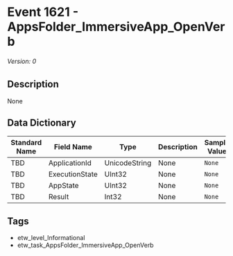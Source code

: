 # Event 1621 - AppsFolder_ImmersiveApp_OpenVerb
###### Version: 0

## Description
None

## Data Dictionary
|Standard Name|Field Name|Type|Description|Sample Value|
|---|---|---|---|---|
|TBD|ApplicationId|UnicodeString|None|`None`|
|TBD|ExecutionState|UInt32|None|`None`|
|TBD|AppState|UInt32|None|`None`|
|TBD|Result|Int32|None|`None`|

## Tags
* etw_level_Informational
* etw_task_AppsFolder_ImmersiveApp_OpenVerb